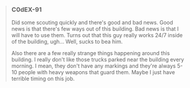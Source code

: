 > ### **C0dEX-91**  
> 
> Did some scouting quickly and there's good and bad news. Good news is that there's few ways out of this building. Bad news is that I will have to use them. Turns out that this guy really works 24/7 inside of the building, ugh... Well, sucks to bea him.  
>  
> Also there are a few really strange things happening around this building. I really don't like those trucks parked near the building every morning. I mean, they don't have any markings and they're always 5-10 people with heavy weapons that guard them. Maybe I just have terrible timing on this job.  
